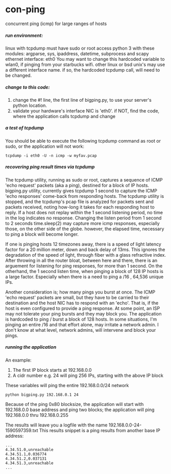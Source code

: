 # con-ping
concurrent ping (icmp) for large ranges of hosts

##### run environment:
linux with tcpdump
must have sudo or root access
python 3 with these modules: argparse, sys, ipaddress, datetime, subprocess and scapy
ethernet interface: eth0 You may want to change this hardcoded variable to wlan0, if pinging from your starbucks wifi.  other linux or bsd unix's may use a different interface name.  if so, the hardcoded tcpdump call, will need to be changed.

##### change to this code:
1) change the #! line, the first line of bigping.py, to use your server's python location.
2) validate your hardware's interface NIC is 'eth0'.  if NOT, find the code, where the application calls tcpdump and change

##### a test of tcpdump
You should be able to execute the following tcpdump command as root or sudo, or the application will not work:

```
tcpdump -i eth0 -U -n icmp -w myfav.pcap
```
    
##### recovering ping result times via tcpdump

The tcpdump utility, running as sudo or root, captures a sequence of ICMP 'echo request' packets (aka a ping), destined for a block of IP hosts.
bigping.py utility, currently gives tcpdump 1 second to capture the ICMP 'echo responses' come-back from responding hosts.
The tcpdump utility is stopped, and the tcpdump's pcap file is analyzed for packets sent and packets received, noting how-long it takes for each responding host to reply.
If a host does not replay within the 1 second listening period, no time in the log indicates no response.  Changing the listen period from 1 second to 2 seconds time.sleep(2) may capture more icmp responses, especially those, on the other side of the globe.  however, the elapsed time, necessary to ping a block will become longer.


If one is pinging hosts 12 timezones away, there is a speed of light latency factor for a 20 million meter, down and back delay of 13ms.
This ignores the degradation of the speed of light, through fiber with a glass refractive index. After throwing in all the router bloat, between here and there, there is an arguement for listening for ping responses, for more than 1 second.
On the otherhand, the 1 second listen time, when pinging a block of 128 IP hosts is a large factor.
Especially when there is a need to ping a /16 , 64,536 unique IPs.  

Another consideration is; how many pings you burst at once.  The ICMP 'echo request' packets are small, but they have to be carried to their destination and the host NIC has to respond with an 'echo'.
That is, if the host is even configured to provide a ping response.
At some point, an ISP may not tolerate your ping bursts and they may block you.
The application is hardcoded to ping / burst a block of 128 hosts.
In some situations, I'm pinging an entire /16 and that effort alone, may irritate a network admin. I don't know at what level, network admins, will intervene and block your pings.

##### running the application

An example:

1. The first IP block starts at 192.168.0.0
2. A cidr number e.g. 24 will ping 256 IPs, starting with the above IP block

These variables will ping the entire 192.168.0.0/24 network

```
python bigping.py 192.168.0.1 24
```

Because of the ping 0x80 blocksize, the application will start with 192.168.0.0 base address and ping two blocks; the application will ping 192.168.0.0 thru 192.168.0.255

The results will leave you a logfile with the name 192.168.0.0-24-1590597359.txt
This results snippet is a ping results from another base IP address:
```
...
4.34.51.0,unreachable
4.34.51.1,0.036774
4.34.51.2,0.037131
4.34.51.3,unreachable
...
```
